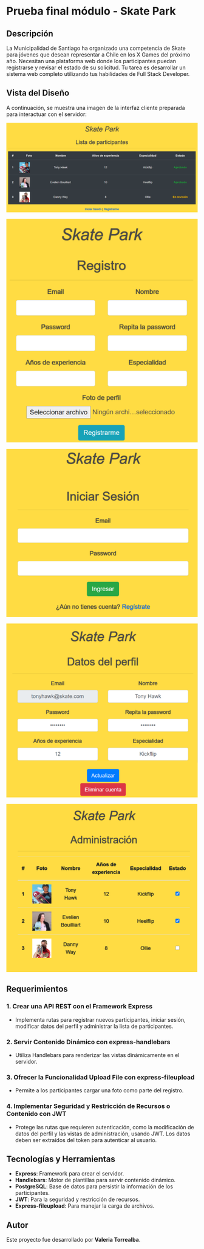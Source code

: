 # Prueba final módulo - Skate Park

## Descripción

La Municipalidad de Santiago ha organizado una competencia de Skate para jóvenes que desean representar a Chile en los X Games del próximo año. Necesitan una plataforma web donde los participantes puedan registrarse y revisar el estado de su solicitud. Tu tarea es desarrollar un sistema web completo utilizando tus habilidades de Full Stack Developer.

## Vista del Diseño

A continuación, se muestra una imagen de la interfaz cliente preparada para interactuar con el servidor:

![skate](screenshot/skate.png)

![skate2](screenshot/skate2.png)

![skate3](screenshot/skate3.png)

![skate4](screenshot/skate4.png)

![skate5](screenshot/skate5.png)

## Requerimientos

### 1. Crear una API REST con el Framework Express

- Implementa rutas para registrar nuevos participantes, iniciar sesión, modificar datos del perfil y administrar la lista de participantes.
  
### 2. Servir Contenido Dinámico con express-handlebars

- Utiliza Handlebars para renderizar las vistas dinámicamente en el servidor.

### 3. Ofrecer la Funcionalidad Upload File con express-fileupload

- Permite a los participantes cargar una foto como parte del registro.

### 4. Implementar Seguridad y Restricción de Recursos o Contenido con JWT

- Protege las rutas que requieren autenticación, como la modificación de datos del perfil y las vistas de administración, usando JWT. Los datos deben ser extraídos del token para autenticar al usuario.

## Tecnologías y Herramientas

- **Express**: Framework para crear el servidor.
- **Handlebars**: Motor de plantillas para servir contenido dinámico.
- **PostgreSQL**: Base de datos para persistir la información de los participantes.
- **JWT**: Para la seguridad y restricción de recursos.
- **Express-fileupload**: Para manejar la carga de archivos.
  
## Autor

Este proyecto fue desarrollado por **Valeria Torrealba**.
